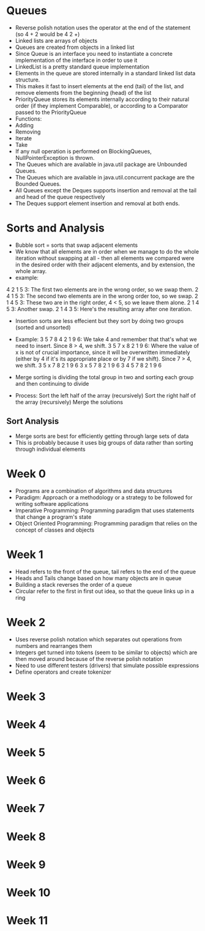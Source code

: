 # Queues 
* Reverse polish notation uses the operator at the end of the statement (so 4 + 2 would be 4 2 +)
* Linked lists are arrays of objects 
* Queues are created from objects in a linked list
* Since Queue is an interface you need to instantiate a concrete implementation of the interface in order to use it
* LinkedList is a pretty standard queue implementation
*   Elements in the queue are stored internally in a standard linked list data structure. 
*   This makes it fast to insert elements at the end (tail) of the list, and remove elements from the beginning (head) of the list
* PriorityQueue stores its elements internally according to their natural order (if they implement Comparable), or according to a Comparator passed to the PriorityQueue
* Functions: 
*   Adding
*   Removing 
*   Iterate
*   Take
* If any null operation is performed on BlockingQueues, NullPointerException is thrown.
* The Queues which are available in java.util package are Unbounded Queues.
* The Queues which are available in java.util.concurrent package are the Bounded Queues.
* All Queues except the Deques supports insertion and removal at the tail and head of the queue respectively
* The Deques support element insertion and removal at both ends. 

# Sorts and Analysis 
* Bubble sort = sorts that swap adjacent elements 
*   We know that all elements are in order when we manage to do the whole iteration without swapping at all - then all elements we compared were in the desired order with their adjacent elements, and by extension, the whole array.
*   example: 

4 2 1 5 3: The first two elements are in the wrong order, so we swap them.
2 4 1 5 3: The second two elements are in the wrong order too, so we swap.
2 1 4 5 3: These two are in the right order, 4 < 5, so we leave them alone.
2 1 4 5 3: Another swap.
2 1 4 3 5: Here's the resulting array after one iteration.


* Insertion sorts are less effecient but they sort by doing two groups (sorted and unsorted)
*   Example: 
3 5 7 8 4 2 1 9 6: We take 4 and remember that that's what we need to insert. Since 8 > 4, we shift.
3 5 7 x 8 2 1 9 6: Where the value of x is not of crucial importance, since it will be overwritten immediately (either by 4 if it's its appropriate place or by 7 if we shift). Since 7 > 4, we shift.
3 5 x 7 8 2 1 9 6
3 x 5 7 8 2 1 9 6
3 4 5 7 8 2 1 9 6


* Merge sorting is dividing the total group in two and sorting each group and then continuing to divide
*   Process: 
Sort the left half of the array (recursively)
Sort the right half of the array (recursively)
Merge the solutions

## Sort Analysis 
* Merge sorts are best for efficiently getting through large sets of data
* This is probably because it uses big groups of data rather than sorting through individual elements 

# Week 0
* Programs are a combination of algorithms and data structures
* Paradigm: Approach or a methodology or a strategy to be followed for writing software applications
* Imperative Programming: Programming paradigm that uses statements that change a program's state
* Object Oriented Programming: Programming paradigm that relies on the concept of classes and objects

# Week 1

* Head refers to the front of the queue, tail refers to the end of the queue
* Heads and Tails change based on how many objects are in queue
* Building a stack reverses the order of a queue
* Circular refer to the first in first out idea, so that the queue links up in a ring

# Week 2
* Uses reverse polish notation which separates out operations from numbers and rearranges them
* Integers get turned into tokens (seem to be similar to objects) which are then moved around because of the reverse polish notation
* Need to use different testers (drivers) that simulate possible expressions 
* Define operators and create tokenizer

# Week 3
# Week 4
# Week 5
# Week 6
# Week 7
# Week 8
# Week 9
# Week 10
# Week 11
